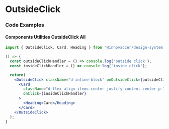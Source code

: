 # OutsideClick



### Code Examples

#### Components Utilities OutsideClick All

```jsx
import { OutsideClick, Card, Heading } from '@innovaccer/design-system';

() => {
  const outsideClickHandler = () => console.log('outside click');
  const insideClickHandler = () => console.log('inside click');

  return(
    <OutsideClick className="d-inline-block" onOutsideClick={outsideClickHandler}>
      <Card
        className="d-flex align-items-center justify-content-center p-10"
        onClick={insideClickHandler}
      >
        <Heading>Card</Heading>
      </Card>
    </OutsideClick>
  );
}
```
